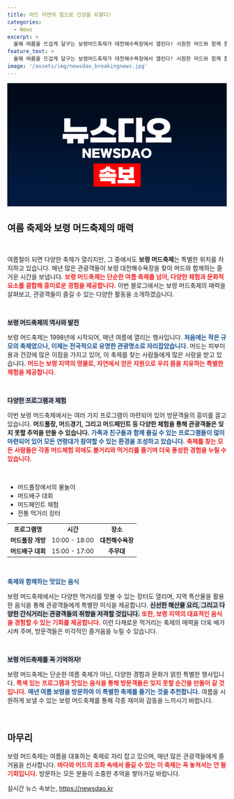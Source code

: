 ```yaml
---
title: 머드 자연의 힘으로 건강을 되찾다!
categories:
  - News
excerpt: >
  올해 여름을 뜨겁게 달구는 보령머드축제가 대천해수욕장에서 열린다! 시원한 머드와 함께 즐기는 다채로운 축제의 순간, 놓치지 마세요!
feature_text: >
  올해 여름을 뜨겁게 달구는 보령머드축제가 대천해수욕장에서 열린다! 시원한 머드와 함께 즐기는 다채로운 축제의 순간, 놓치지 마세요!
image: '/assets/img/newsdao_breakingnews.jpg'
---
```


<p><img src="/assets/img/newsdao_breakingnews.jpg" alt="implanttips 속보" /></p>

<h2 data-ke-size="size26">여름 축제와 보령 머드축제의 매력</h2>

<p data-ke-size="size16">&nbsp;</p>

<p>여름철이 되면 다양한 축제가 열리지만, 그 중에서도 <b>보령 머드축제</b>는 특별한 위치를 차지하고 있습니다. 매년 많은 관광객들이 보령 대천해수욕장을 찾아 머드와 함께하는 즐거운 시간을 보냅니다. <b><span style="color: #ee2323;">보령 머드축제는 단순한 여름 축제를 넘어, 다양한 체험과 문화적 요소를 결합해 흥미로운 경험을 제공합니다.</span></b> 이번 블로그에서는 보령 머드축제의 매력을 살펴보고, 관광객들이 즐길 수 있는 다양한 활동을 소개하겠습니다.</p>

<p data-ke-size="size16">&nbsp;</p>

<p><b><span style="background-color: #21538527;">보령 머드축제의 역사와 발전</span></b></p>

<p>보령 머드축제는 1998년에 시작되어, 매년 여름에 열리는 행사입니다. <b><span style="color: #1a5490;">처음에는 작은 규모의 축제였으나, 이제는 전국적으로 유명한 관광명소로 자리잡았습니다.</span></b> 머드는 피부미용과 건강에 많은 이점을 가지고 있어, 이 축제를 찾는 사람들에게 많은 사랑을 받고 있습니다. <b><span style="color: #ee2323;">머드는 보령 지역의 명물로, 자연에서 얻은 자원으로 우리 몸을 치유하는 특별한 체험을 제공합니다.</span></b></p>

<p data-ke-size="size16">&nbsp;</p>

<p><b><span style="background-color: #21538527;">다양한 프로그램과 체험</span></b></p>

<p>이번 보령 머드축제에서는 여러 가지 프로그램이 마련되어 있어 방문객들의 흥미를 끌고 있습니다. <b>머드풀장, 머드경기, 그리고 머드페인트 등 다양한 체험을 통해 관광객들은 잊지 못할 추억을 만들 수 있습니다.</b> <b><span style="color: #1a5490;">가족과 친구들과 함께 즐길 수 있는 프로그램들이 많이 마련되어 있어 모든 연령대가 참여할 수 있는 환경을 조성하고 있습니다.</span></b> <b><span style="color: #ee2323;">축제를 찾는 모든 사람들은 각종 머드체험 외에도 볼거리와 먹거리를 즐기며 더욱 풍성한 경험을 누릴 수 있습니다.</span></b></p>

<p data-ke-size="size16">&nbsp;</p>

<ul>
    <li>머드풀장에서의 물놀이</li>
    <li>머드배구 대회</li>
    <li>머드페인트 체험</li>
    <li>전통 먹거리 장터</li>
</ul>

<table style="width: 100%; border-collapse: collapse;">
    <tr>
        <td style="text-align: center; height: 17px;"><b>프로그램명</b></td>
        <td style="text-align: center; height: 17px;"><b>시간</b></td>
        <td style="text-align: center; height: 17px;"><b>장소</b></td>
    </tr>
    <tr>
        <td style="text-align: center; height: 17px;"><b>머드풀장 개방</b></td>
        <td style="text-align: center; height: 17px;">10:00 - 18:00</td>
        <td style="text-align: center; height: 17px;"><b>대천해수욕장</b></td>
    </tr>
    <tr>
        <td style="text-align: center; height: 17px;"><b>머드배구 대회</b></td>
        <td style="text-align: center; height: 17px;">15:00 - 17:00</td>
        <td style="text-align: center; height: 17px;"><b>주무대</b></td>
    </tr>
</table>

<p data-ke-size="size16">&nbsp;</p>

<p><b><span style="color: #1a5490;">축제와 함께하는 맛있는 음식</span></b></p>

<p>보령 머드축제에서는 다양한 먹거리를 맛볼 수 있는 장터도 열리며, 지역 특산물을 활용한 음식을 통해 관광객들에게 특별한 미식을 제공합니다. <b><span style="background-color: #21538527;">신선한 해산물 요리, 그리고 다양한 간식거리는 관광객들의 취향을 저격할 것입니다.</span></b> <b><span style="color: #ee2323;">또한, 보령 지역의 대표적인 음식을 경험할 수 있는 기회를 제공합니다.</span></b> 이런 다채로운 먹거리는 축제의 매력을 더욱 배가시켜 주며, 방문객들은 미각적인 즐거움을 누릴 수 있습니다.</p>

<p data-ke-size="size16">&nbsp;</p>

<p><b><span style="background-color: #21538527;">보령 머드축제를 꼭 기억하자!</span></b></p>

<p>보령 머드축제는 단순한 여름 축제가 아닌, 다양한 경험과 문화가 얽힌 특별한 행사입니다. <b><span style="color: #ee2323;">특색 있는 프로그램과 맛있는 음식을 통해 방문객들은 잊지 못할 순간을 만들어 갈 것입니다.</span></b> <b><span style="color: #1a5490;">매년 여름 보령을 방문하여 이 특별한 축제를 즐기는 것을 추천합니다.</span></b> 여름을 시원하게 보낼 수 있는 보령 머드축제를 통해 각종 재미와 감동을 느끼시기 바랍니다.</p>

<p data-ke-size="size16">&nbsp;</p>

<h2 data-ke-size="size26">마무리</h2>

<p>보령 머드축제는 여름을 대표하는 축제로 자리 잡고 있으며, 매년 많은 관광객들에게 즐거움을 선사합니다. <b><span style="color: #ee2323;">바다와 머드의 조화 속에서 즐길 수 있는 이 축제는 꼭 놓쳐서는 안 될 기회입니다.</span></b> 방문하는 모든 분들이 소중한 추억을 쌓아가길 바랍니다.</p>
실시간 뉴스 속보는, <a href="https://newsdao.kr" rel="dofollow">https://newsdao.kr</a>


